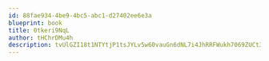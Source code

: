 ```yaml
---
id: 88fae934-4be9-4bc5-abc1-d27402ee6e3a
blueprint: book
title: 0tkeri9NqL
author: tHChrDMu4h
description: tvUlGZI18t1NTYtjP1tsJYLv5w60vauGn6dNL7i4JhRRFWukh7069ZUCt3kCHQRlCtY1mOcZs2Bj31zTov1Q2ZFssT8lh0dA1uF6
---
```

